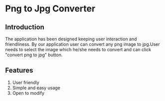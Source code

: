 # Png to Jpg Converter

Introduction
--------------
The application has been designed keeping user interaction and friendliness. By our application user can convert any png image to jpg.User needs to select the image which he/she needs to convert and can click "convert png to jpg" button.

Features
---------
1. User friendly
2. Simple and easy usage
3. Open to modify
